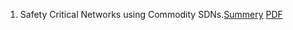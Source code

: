 

1. Safety Critical Networks using Commodity SDNs.[Summery](Safety_Critical_Networks_using_Commodity_SDN.md) [PDF](2021_INFOCOM_Safety_Critical_Networks_using_Commodity_SDN.pdf) 
